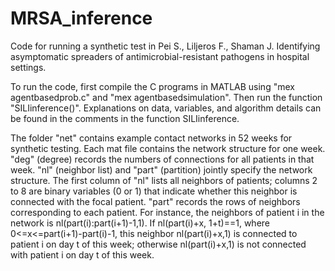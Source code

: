 # MRSA_inference

Code for running a synthetic test in Pei S., Liljeros F., Shaman J. Identifying asymptomatic spreaders of antimicrobial-resistant pathogens in hospital settings.

To run the code, first compile the C programs in MATLAB using "mex agentbasedprob.c" and "mex agentbasedsimulation". Then run the function "SILIinference()". Explanations on data, variables, and algorithm details can be found in the comments in the function SILIinference.

The folder "net" contains example contact networks in 52 weeks for synthetic testing. Each mat file contains the network structure for one week. "deg" (degree) records the numbers of connections for all patients in that week. "nl" (neighbor list) and "part" (partition) jointly specify the network structure. The first column of "nl" lists all neighbors of patients; columns 2 to 8 are binary variables (0 or 1) that indicate whether this neighbor is connected with the focal patient. "part" records the rows of neighbors corresponding to each patient. For instance, the neighbors of patient i in the network is nl(part(i):part(i+1)-1,1). If nl(part(i)+x, 1+t)==1, where 0<=x<=part(i+1)-part(i)-1, this neighbor nl(part(i)+x,1) is connected to patient i on day t of this week; otherwise nl(part(i)+x,1) is not connected with patient i on day t of this week.
